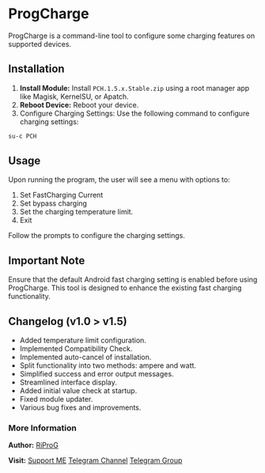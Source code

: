 # ProgCharge
ProgCharge is a command-line tool to configure some charging features on supported devices.

## Installation
1. **Install Module:**
Install `PCH.1.5.x.Stable.zip` using a root manager app like Magisk, KernelSU, or Apatch.
2. **Reboot Device:**
Reboot your device.
3. Configure Charging Settings:
Use the following command to configure charging settings:
```bash
su-c PCH
```

## Usage
Upon running the program, the user will see a menu with options to:
1. Set FastCharging Current
2. Set bypass charging
3. Set the charging temperature limit.
4. Exit

Follow the prompts to configure the charging settings.

## Important Note
Ensure that the default Android fast charging setting is enabled before using ProgCharge. This tool is designed to enhance the existing fast charging functionality.

## Changelog (v1.0 > v1.5)
- Added temperature limit configuration.
- Implemented Compatibility Check.
- Implemented auto-cancel of installation.
- Split functionality into two methods: ampere and watt.
- Simplified success and error output messages.
- Streamlined interface display.
- Added initial value check at startup.
- Fixed module updater.
- Various bug fixes and improvements.

### More Information
**Author:**
[RiProG](https://github.com/RiProG-id)

**Visit:**
[Support ME](https://t.me/RiOpSo/2848)
[Telegram Channel](https://t.me/RiOpSo)
[Telegram Group](https://t.me/RiOpSoDisc)